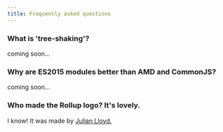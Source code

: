 ```yaml
---
title: Frequently asked questions
---
```


### What is 'tree-shaking'?

coming soon...

### Why are ES2015 modules better than AMD and CommonJS?

coming soon...

### Who made the Rollup logo? It's lovely.

I know! It was made by [Julian Lloyd.](https://twitter.com/jlmakes)

